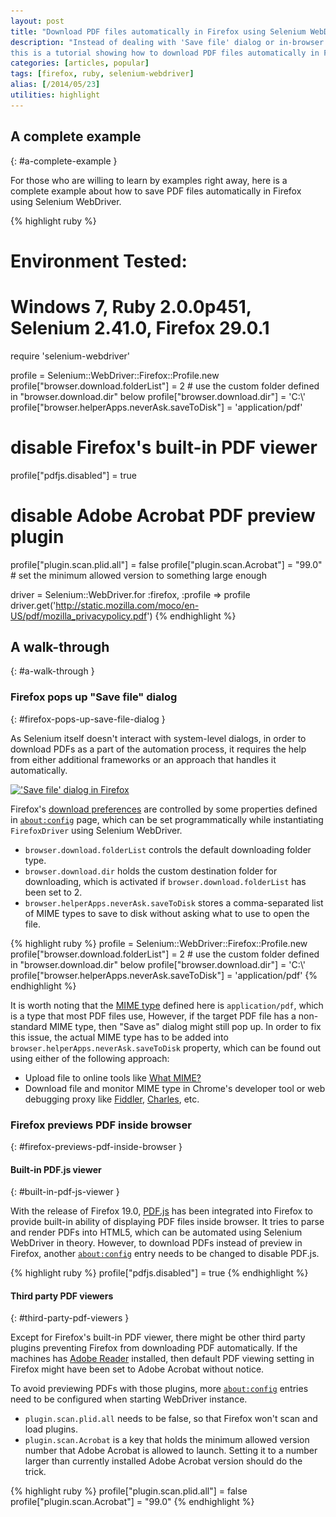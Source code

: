 ```yaml
---
layout: post
title: "Download PDF files automatically in Firefox using Selenium WebDriver"
description: "Instead of dealing with 'Save file' dialog or in-browser PDF previewing,
this is a tutorial showing how to download PDF files automatically in Firefox using Selenium WebDriver."
categories: [articles, popular]
tags: [firefox, ruby, selenium-webdriver]
alias: [/2014/05/23]
utilities: highlight
---
```

## A complete example
{: #a-complete-example }

For those who are willing to learn by examples right away,
here is a complete example about how to save PDF files automatically in Firefox using Selenium WebDriver.

{% highlight ruby %}
# Environment Tested:
# Windows 7, Ruby 2.0.0p451, Selenium 2.41.0, Firefox 29.0.1
require 'selenium-webdriver'

profile = Selenium::WebDriver::Firefox::Profile.new
profile["browser.download.folderList"] = 2 # use the custom folder defined in "browser.download.dir" below
profile["browser.download.dir"] = 'C:\\'
profile["browser.helperApps.neverAsk.saveToDisk"] = 'application/pdf'

# disable Firefox's built-in PDF viewer
profile["pdfjs.disabled"] = true

# disable Adobe Acrobat PDF preview plugin
profile["plugin.scan.plid.all"] = false
profile["plugin.scan.Acrobat"] = "99.0" # set the minimum allowed version to something large enough

driver = Selenium::WebDriver.for :firefox, :profile => profile
driver.get('http://static.mozilla.com/moco/en-US/pdf/mozilla_privacypolicy.pdf')
{% endhighlight %}


## A walk-through
{: #a-walk-through }

### Firefox pops up "Save file" dialog
{: #firefox-pops-up-save-file-dialog }

As Selenium itself doesn't interact with system-level dialogs,
in order to download PDFs as a part of the automation process,
it requires the help from either additional frameworks or an approach that handles it automatically.

<a class="post-image" href="/assets/images/posts/2014-05-23-firefox-save-file-dialog.png" title="'Save file' dialog in Firefox">
<img itemprop="image" data-src="/assets/images/posts/2014-05-23-firefox-save-file-dialog.png" src="/assets/js/unveil/loader.gif" alt="'Save file' dialog in Firefox" />
</a>

Firefox's [download preferences][Download Manager preferences] are controlled by some properties defined in [`about:config`][about:config] page,
which can be set programmatically while instantiating `FirefoxDriver` using Selenium WebDriver.

 - `browser.download.folderList` controls the default downloading folder type.
 - `browser.download.dir` holds the custom destination folder for downloading, which is activated if `browser.download.folderList` has been set to 2.
 - `browser.helperApps.neverAsk.saveToDisk` stores a comma-separated list of MIME types to save to disk without asking what to use to open the file.

{% highlight ruby %}
profile = Selenium::WebDriver::Firefox::Profile.new
profile["browser.download.folderList"] = 2 # use the custom folder defined in "browser.download.dir" below
profile["browser.download.dir"] = 'C:\\'
profile["browser.helperApps.neverAsk.saveToDisk"] = 'application/pdf'
{% endhighlight %}

It is worth noting that the [MIME type][MIME type] defined here is `application/pdf`, which is a type that most PDF files use,
However, if the target PDF file has a non-standard MIME type, then "Save as" dialog might still pop up.
In order to fix this issue, the actual MIME type has to be added into `browser.helperApps.neverAsk.saveToDisk` property,
which can be found out using either of the following approach:

- Upload file to online tools like [What MIME?][What MIME?]
- Download file and monitor MIME type in Chrome's developer tool or web debugging proxy like [Fiddler][Fiddler], [Charles][Charles], etc.

### Firefox previews PDF inside browser
{: #firefox-previews-pdf-inside-browser }

#### Built-in PDF.js viewer
{: #built-in-pdf-js-viewer }

With the release of Firefox 19.0,
[PDF.js][PDF.js] has been integrated into Firefox to provide built-in ability of displaying PDF files inside browser.
It tries to parse and render PDFs into HTML5, which can be automated using Selenium WebDriver in theory.
However, to download PDFs instead of preview in Firefox,
another [`about:config`][about:config] entry needs to be changed to disable PDF.js.

{% highlight ruby %}
profile["pdfjs.disabled"] = true
{% endhighlight %}

#### Third party PDF viewers
{: #third-party-pdf-viewers }

Except for Firefox's built-in PDF viewer, there might be other third party plugins preventing Firefox from downloading PDF automatically.
If the machines has [Adobe Reader][Adobe Reader] installed,
then default PDF viewing setting in Firefox might have been set to Adobe Acrobat without notice.

To avoid previewing PDFs with those plugins,
more [`about:config`][about:config] entries need to be configured when starting WebDriver instance.

- `plugin.scan.plid.all` needs to be false, so that Firefox won't scan and load plugins.
- `plugin.scan.Acrobat` is a key that holds the minimum allowed version number that Adobe Acrobat is allowed to launch.
Setting it to a number larger than currently installed Adobe Acrobat version should do the trick.

{% highlight ruby %}
profile["plugin.scan.plid.all"] = false
profile["plugin.scan.Acrobat"] = "99.0"
{% endhighlight %}

[about:config]: http://kb.mozillazine.org/About:config
[Download Manager preferences]: https://developer.mozilla.org/en/docs/Download_Manager_preferences
[MIME type]: http://tools.ietf.org/html/rfc2046
[What MIME?]: http://mime.ritey.com/
[Fiddler]: http://www.telerik.com/fiddler
[Charles]: http://www.charlesproxy.com/
[PDF.js]: https://github.com/mozilla/pdf.js/
[Built-in viewer]: https://support.mozilla.org/en-US/kb/view-pdf-files-firefox-without-downloading-them#w_using-the-built-in-pdf-viewer
[Adobe Reader]: http://get.adobe.com/uk/reader/
